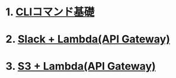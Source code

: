 # 1. [CLIコマンド基礎](./aws_cli_first)

# 2. [Slack + Lambda(API Gateway)](./lambda_slack)

# 3. [S3 + Lambda(API Gateway)](./s3web_api_lambda)
